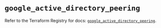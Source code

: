 # `google_active_directory_peering`

Refer to the Terraform Registry for docs: [`google_active_directory_peering`](https://registry.terraform.io/providers/hashicorp/google-beta/5.17.0/docs/resources/google_active_directory_peering).
